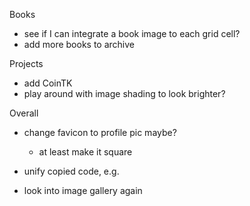 Books

- see if I can integrate a book image to each grid cell?
- add more books to archive

Projects

- add CoinTK
- play around with image shading to look brighter?

Overall

- change favicon to profile pic maybe?

  - at least make it square

- unify copied code, e.g. <StyledPic>
- look into image gallery again
